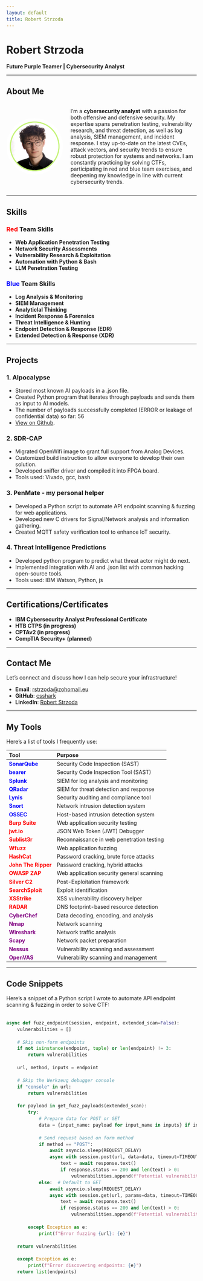 ```yaml
---
layout: default
title: Robert Strzoda
---
```


# Robert Strzoda

<b>Future Purple Teamer | Cybersecurity Analyst</b>

---

## About Me

<div style="display: flex; align-items: center;">
  <img src="img.png" alt="Robert Strzoda" style="float: left; margin-right: 20px; height: 150px; width: 150px; border-radius: 50%;" />
  <div>
    <p>I’m a <strong>cybersecurity analyst</strong> with a passion for both offensive and defensive security. My expertise spans penetration testing, vulnerability research, and threat detection, as well as log analysis, SIEM management, and incident response. I stay up-to-date on the latest CVEs, attack vectors, and security trends to ensure robust protection for systems and networks. I am constantly practicing by solving CTFs, participating in red and blue team exercises, and deepening my knowledge in line with current cybersecurity trends.</p>
  </div>
</div>

---

## Skills

### **<span style="color: red;">Red</span> Team Skills**
- **Web Application Penetration Testing**
- **Network Security Assessments**
- **Vulnerability Research & Exploitation**
- **Automation with Python & Bash**
- **LLM Penetration Testing**

### **<span style="color: blue;">Blue</span> Team Skills**
- **Log Analysis & Monitoring**
- **SIEM Management**
- **Analyticlal Thinking**
- **Incident Response & Forensics**
- **Threat Intelligence & Hunting**
- **Endpoint Detection & Response (EDR)**
- **Extended Detection & Response (XDR)**

---

## Projects

### 1. **AIpocalypse**
   - Stored most known AI payloads in a .json file.
   - Created Python program that iterates through payloads and sends them as input to AI models.
   - The number of payloads successfully completed (ERROR or leakage of confidential data) so far: 56
   - [View on Github](https://github.com/csshark/AIpocalypse).

### 2. **SDR-CAP**
   - Migrated OpenWifi image to grant full support from Analog Devices.
   - Customized build instruction to allow everyone to develop their own solution.
   - Developed sniffer driver and compiled it into FPGA board.
   - Tools used: Vivado, gcc, bash

### 3. **PenMate - my personal helper**
   - Developed a Python script to automate API endpoint scanning & fuzzing for web applications.
   - Developed new C drivers for Signal/Network analysis and information gathering.
   - Created MQTT safety verification tool to enhance IoT security.

### 4. **Threat Intelligence Predictions**
   - Developed python program to predict what threat actor might do next.
   - Implemented integration with AI and .json list with common hacking open-source tools.
   - Tools used: IBM Watson, Python, js

---

## Certifications/Certificates

- **IBM Cybersecurity Analyst Professional Certificate**
- **HTB CTPS (in progress)**
- **CPTAv2 (in progress)**
- **CompTIA Security+ (planned)**

---

## Contact Me

Let’s connect and discuss how I can help secure your infrastructure!

- **Email**: [rstrzoda@zohomail.eu](mailto:rstrzoda@zohomail.eu)
- **GitHub**: [csshark](https://github.com/csshark)
- **LinkedIn**: [Robert Strzoda](https://www.linkedin.com/in/robertstrzoda)

---

## My Tools

Here’s a list of tools I frequently use:

| **Tool**           | **Purpose**                          |
|:-------------------|:-------------------------------------|
| <span style="color:blue">**SonarQube**</span>      | Security Code Inspection (SAST)      |
| <span style="color:blue">**bearer**</span>         | Security Code Inspection Tool (SAST) |
| <span style="color:blue">**Splunk**</span>         | SIEM for log analysis and monitoring |
| <span style="color:blue">**QRadar**</span>         | SIEM for threat detection and response |
| <span style="color:blue">**Lynis**</span>          | Security auditing and compliance tool |
| <span style="color:blue">**Snort**</span>          | Network intrusion detection system   |
| <span style="color:blue">**OSSEC**</span>          | Host-based intrusion detection system |
| <span style="color:red">**Burp Suite**</span>     | Web application security testing     |
| <span style="color:red">**jwt.io**</span>         | JSON Web Token (JWT) Debugger        |
| <span style="color:red">**Sublist3r**</span>      | Reconnaissance in web penetration testing |
| <span style="color:red">**Wfuzz**</span>          | Web application fuzzing              |
| <span style="color:red">**HashCat**</span>        | Password cracking, brute force attacks |
| <span style="color:red">**John The Ripper**</span>| Password cracking, hybrid attacks    |
| <span style="color:red">**OWASP ZAP**</span>      | Web application security general scanning |
| <span style="color:red">**Silver C2**</span>      | Post-Exploitation framework          |
| <span style="color:red">**SearchSploit**</span>   | Exploit identification                |
| <span style="color:red">**XSStrike**</span>       | XSS vulnerability discovery helper   |
| <span style="color:red">**RADAR**</span>          | DNS footprint-based resource detection |
| <span style="color:purple">**CyberChef**</span>      | Data decoding, encoding, and analysis |
| <span style="color:purple">**Nmap**</span>           | Network scanning                     |
| <span style="color:purple">**Wireshark**</span>      | Network traffic analysis             |
| <span style="color:purple">**Scapy**</span>          | Network packet preparation           |
| <span style="color:purple">**Nessus**</span>         | Vulnerability scanning and assessment |
| <span style="color:purple">**OpenVAS**</span>        | Vulnerability scanning and management |

---

## Code Snippets

Here’s a snippet of a Python script I wrote to automate API endpoint scanning & fuzzing in order to solve CTF:

```python

async def fuzz_endpoint(session, endpoint, extended_scan=False):
    vulnerabilities = []

    # Skip non-form endpoints
    if not isinstance(endpoint, tuple) or len(endpoint) != 3:
        return vulnerabilities

    url, method, inputs = endpoint

    # Skip the Werkzeug debugger console
    if "console" in url:
        return vulnerabilities

    for payload in get_fuzz_payloads(extended_scan):
        try:
            # Prepare data for POST or GET
            data = {input_name: payload for input_name in inputs} if inputs else {"input": payload}

            # Send request based on form method
            if method == "POST":
                await asyncio.sleep(REQUEST_DELAY)
                async with session.post(url, data=data, timeout=TIMEOUT) as response:
                    text = await response.text()
                    if response.status == 200 and len(text) > 0:
                        vulnerabilities.append(f"Potential vulnerability at {url} with payload: {payload}")
            else:  # Default to GET
                await asyncio.sleep(REQUEST_DELAY)
                async with session.get(url, params=data, timeout=TIMEOUT) as response:
                    text = await response.text()
                    if response.status == 200 and len(text) > 0:
                        vulnerabilities.append(f"Potential vulnerability at {url} with payload: {payload}")

        except Exception as e:
            print(f"Error fuzzing {url}: {e}")

    return vulnerabilities

    except Exception as e:
        print(f"Error discovering endpoints: {e}")
    return list(endpoints)
```
